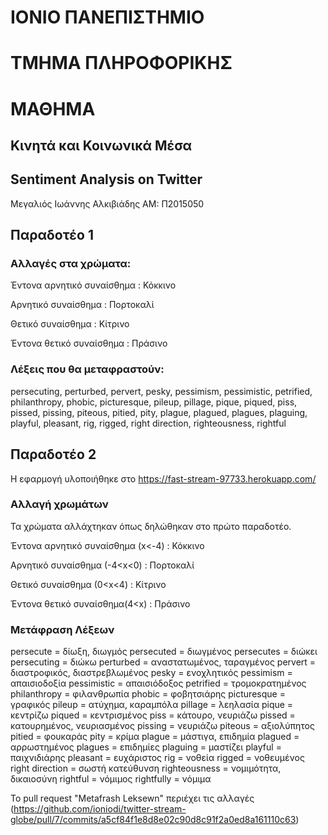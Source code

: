 # ΙΟΝΙΟ ΠΑΝΕΠΙΣΤΗΜΙΟ 

# ΤΜΗΜΑ ΠΛΗΡΟΦΟΡΙΚΗΣ 

# ΜΑΘΗΜΑ

## Κινητά και Κοινωνικά Μέσα

## Sentiment Analysis on Twitter

Μεγαλιός Ιωάννης Αλκιβιάδης
ΑΜ: Π2015050

## Παραδοτέο 1

### Αλλαγές στα χρώματα:

Έντονα αρνητικό συναίσθημα : Κόκκινο

Αρνητικό συναίσθημα : Πορτοκαλί

Θετικό συναίσθημα : Κίτρινο

Έντονα θετικό συναίσθημα : Πράσινο

### Λέξεις που θα μεταφραστούν: 
persecuting, perturbed, pervert, pesky, pessimism, pessimistic, petrified, philanthropy, phobic, picturesque, pileup, pillage, pique, piqued, piss, pissed, pissing, piteous, pitied, pity, plague, plagued, plagues, plaguing, playful, pleasant, rig, rigged, right direction, righteousness, rightful

## Παραδοτέο 2

Η εφαρμογή υλοποιήθηκε στο https://fast-stream-97733.herokuapp.com/

### Αλλαγή χρωμάτων

Τα χρώματα αλλάχτηκαν όπως δηλώθηκαν στο πρώτο παραδοτέο. 

Έντονα αρνητικό συναίσθημα (x<-4) : Κόκκινο

Αρνητικό συναίσθημα (-4<x<0) : Πορτοκαλί

Θετικό συναίσθημα (0<x<4) : Κίτρινο

Έντονα θετικό συναίσθημα(4<x) : Πράσινο

### Μετάφραση Λέξεων

persecute = δίωξη, διωγμός
persecuted = διωγμένος
persecutes = διώκει
persecuting = διώκω
perturbed = αναστατωμένος, ταραγμένος
pervert = διαστροφικός, διαστρεβλωμένος
pesky = ενοχλητικός
pessimism = απαισιοδοξία
pessimistic = απαισιόδοξος
petrified = τρομοκρατημένος
philanthropy = φιλανθρωπία
phobic = φοβητσιάρης
picturesque = γραφικός
pileup = ατύχημα, καραμπόλα
pillage = λεηλασία
pique = κεντρίζω
piqued = κεντρισμένος
piss = κάτουρο, νευριάζω
pissed = κατουρημένος, νευριασμένος
pissing = νευριάζω
piteous = αξιολύπητος
pitied = φουκαράς
pity = κρίμα
plague = μάστιγα, επιδημία
plagued = αρρωστημένος
plagues = επιδημίες
plaguing = μαστίζει
playful = παιχνιδιάρης
pleasant = ευχάριστος
rig = νοθεία
rigged = νοθευμένος
right direction = σωστή κατεύθυνση
righteousness = νομιμότητα, δικαιοσύνη
rightful = νόμιμος
rightfully = νόμιμα

Το pull request "Metafrash Leksewn" περιέχει τις αλλαγές (https://github.com/ioniodi/twitter-stream-globe/pull/7/commits/a5cf84f1e8d8e02c90d8c91f2a0ed8a161110c63)
